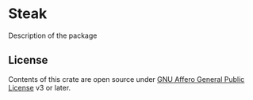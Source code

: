 # Steak

Description of the package

## License

Contents of this crate are open source under [GNU Affero General Public License](../../LICENSE) v3 or later.
